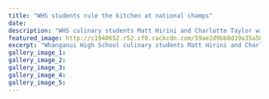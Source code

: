 ```yaml
---
title: "WHS students rule the kitchen at national champs"
date: 
description: "WHS culinary students Matt Hirini and Charlotte Taylor win the gold medal at the National Secondary Schools' Culinary Competition in Auckland last week..."
featured_image: http://c1940652.r52.cf0.rackcdn.com/59ae2d9bb8d39a35a500069b/cooking-photo-chron-5-sept.jpg
excerpt: "Whanganui High School culinary students Matt Hirini and Charlotte Taylor win the gold medal at the National Secondary Schools' Culinary Competition in Auckland last week."
gallery_image_1: 
gallery_image_2: 
gallery_image_3: 
gallery_image_4: 
gallery_image_5: 
---
```

